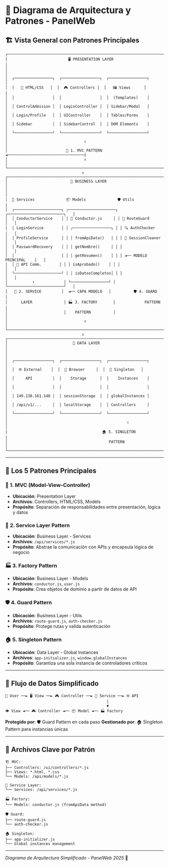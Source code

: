 # 🎨 Diagrama de Arquitectura y Patrones - PanelWeb

## 🏗️ Vista General con Patrones Principales

```
┌─────────────────────────────────────────────────────────────────────────────────┐
│                           🖥️ PRESENTATION LAYER                                │
│                                                                                 │
│  ┌─────────────────┐  ┌─────────────────┐  ┌─────────────────┐                │
│  │   📄 HTML/CSS   │  │  🎮 Controllers │  │   🖼️ Views      │                │
│  │                 │  │                 │  │  (Templates)    │                │
│  │ ControlAdmision │  │ LoginController │  │ Sidebar/Modal   │                │
│  │ Login/Profile   │  │ UIController    │  │ Tables/Forms    │                │
│  │ Sidebar         │  │ SidebarControl  │  │ DOM Elements    │                │
│  └─────────────────┘  └─────────────────┘  └─────────────────┘                │
│                                  ↑                                             │
│                          🎯 1. MVC PATTERN ◄──────────────────────────────────┤
│                                  ↕️                                            │
└─────────────────────────────────────────────────────────────────────────────────┘
                                  ↕️
┌─────────────────────────────────────────────────────────────────────────────────┐
│                            💼 BUSINESS LAYER                                   │
│                                                                                 │
│  🔧 Services              📦 Models              🛡️ Utils                      │
│  ┌─────────────────────┐ ┌─────────────────────┐ ┌─────────────────────────┐   │
│  │ ConductorService    │ │ 👤 Conductor.js     │ │ 🚪 RouteGuard           │   │
│  │ LoginService        │ │ ┌─────────────────┐ │ │ 🔍 AuthChecker          │   │
│  │ ProfileService      │ │ │ fromApiData()   │ │ │ 🧹 SessionCleaner       │   │
│  │ PasswordRecovery    │ │ │ getNombre()     │ │ │                         │   │
│  │                     │ │ │ getResumen()    │ │ │ ◄── MODELO PRINCIPAL    │   │
│  │ 📡 API Comm.        │ │ │ isAprobado()    │ │ │                         │   │
│  └─────────────────────┘ │ │ isDatosCompletos│ │ │                         │   │
│           ↑             │ └─────────────────┘ │ └─────────────────────────┘   │
│   🔧 2. SERVICE         │  ◄── CAPA MODELO   │          🛡️ 4. GUARD          │
│      LAYER              │ 🏭 3. FACTORY       │             PATTERN           │
│                         │    PATTERN          │                               │
│                                  ↕️                                            │
└─────────────────────────────────────────────────────────────────────────────────┘
                                  ↕️
┌─────────────────────────────────────────────────────────────────────────────────┐
│                             💾 DATA LAYER                                      │
│                                                                                 │
│  ┌─────────────────┐  ┌─────────────────┐  ┌─────────────────┐                │
│  │  🌐 External    │  │  💾 Browser     │  │  🏪 Singleton   │                │
│  │     API         │  │    Storage      │  │    Instances    │                │
│  │                 │  │                 │  │                 │                │
│  │ 149.130.161.148 │  │ sessionStorage  │  │ globalInstances │                │
│  │ /api/v1/...     │  │ localStorage    │  │ Controllers     │                │
│  └─────────────────┘  └─────────────────┘  └─────────────────┘                │
│                                                     ↑                          │
│                                          🏠 5. SINGLETON                       │
│                                             PATTERN                            │
└─────────────────────────────────────────────────────────────────────────────────┘
```

---

## 🎯 Los 5 Patrones Principales

### 🎯 **1. MVC (Model-View-Controller)** 
- **Ubicación**: Presentation Layer
- **Archivos**: Controllers, HTML/CSS, Models
- **Propósito**: Separación de responsabilidades entre presentación, lógica y datos

### 🔧 **2. Service Layer Pattern**
- **Ubicación**: Business Layer - Services
- **Archivos**: `/api/services/*.js`
- **Propósito**: Abstrae la comunicación con APIs y encapsula lógica de negocio

### 🏭 **3. Factory Pattern**
- **Ubicación**: Business Layer - Models
- **Archivos**: `conductor.js`, `user.js`
- **Propósito**: Crea objetos de dominio a partir de datos de API

### 🛡️ **4. Guard Pattern**
- **Ubicación**: Business Layer - Utils
- **Archivos**: `route-guard.js`, `auth-checker.js`
- **Propósito**: Protege rutas y valida autenticación

### 🏠 **5. Singleton Pattern**
- **Ubicación**: Data Layer - Global Instances
- **Archivos**: `app-initializer.js`, `window.globalInstances`
- **Propósito**: Garantiza una sola instancia de controladores críticos

---

## 🔄 Flujo de Datos Simplificado

```
👤 User ──► 🖥️ View ──► 🎮 Controller ──► 🔧 Service ──► 🌐 API
                                             │
                                             ▼
👁️ View ◄── 🎮 Controller ◄── 📦 Model ◄── 🏭 Factory
```

**Protegido por**: 🛡️ Guard Pattern en cada paso
**Gestionado por**: 🏠 Singleton Pattern para instancias únicas

---

## 📁 Archivos Clave por Patrón

```
🏗️ MVC:
├── Controllers: /ui/controllers/*.js
├── Views: *.html, *.css
└── Models: /api/models/*.js

🔧 Service Layer:
└── Services: /api/services/*.js

🏭 Factory:
└── Models: conductor.js (fromApiData method)

🛡️ Guard:
├── route-guard.js
└── auth-checker.js

🏠 Singleton:
├── app-initializer.js
└── Global instances management
```

---

*Diagrama de Arquitectura Simplificado - PanelWeb 2025* 🎯

